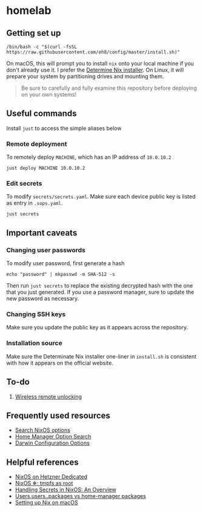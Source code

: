 # homelab

## Getting set up 

```
/bin/bash -c "$(curl -fsSL https://raw.githubusercontent.com/eh8/config/master/install.sh)"
```

On macOS, this will prompt you to install `nix` onto your local machine if you
don't already use it. I prefer the [Determine Nix
installer](https://zero-to-nix.com/start/install). On Linux, it will prepare
your system by partitioning drives and mounting them.

> Be sure to carefully and fully examine this repository before deploying on
> your own systems!

## Useful commands

Install `just` to access the simple aliases below

### Remote deployment

To remotely deploy `MACHINE`, which has an IP address of `10.0.10.2`

```
just deploy MACHINE 10.0.10.2
```

### Edit secrets

To modify `secrets/secrets.yaml`. Make sure each device public key is listed as
entry in `.sops.yaml`.

```
just secrets
```

## Important caveats

### Changing user passwords

To modify user password, first generate a hash

```
echo "password" | mkpasswd -m SHA-512 -s
```

Then run `just secrets` to replace the existing decrypted hash with the one that
you just generated. If you use a password manager, sure to update the new
password as necessary.

### Changing SSH keys

Make sure you update the public key as it appears across the repository.

### Installation source

Make sure the Determinate Nix installer one-liner in `install.sh` is consistent
with how it appears on the official website.

## To-do

1. [Wireless remote
   unlocking](https://discourse.nixos.org/t/wireless-connection-within-initrd/38317/13)

## Frequently used resources

- [Search NixOS options](https://search.nixos.org/options)
- [Home Manager Option Search](https://mipmip.github.io/home-manager-option-search/)
- [Darwin Configuration Options](https://daiderd.com/nix-darwin/manual/index.html)

## Helpful references

- [NixOS on Hetzner
  Dedicated](https://mhu.dev/posts/2024-01-06-nixos-on-hetzner)
- [NixOS ❄: tmpfs as root](https://elis.nu/blog/2020/05/nixos-tmpfs-as-root)
- [Handling Secrets in NixOS: An
  Overview](https://lgug2z.com/articles/handling-secrets-in-nixos-an-overview/)
- [Users.users.<name>.packages vs home-manager
  packages](https://discourse.nixos.org/t/users-users-name-packages-vs-home-manager-packages/22240)
- [Setting up Nix on macOS](https://nixcademy.com/2024/01/15/nix-on-macos/)